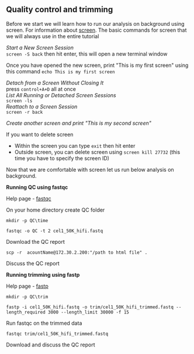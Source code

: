 ##  Quality control and trimming

Before we start we will learn how to run our analysis on background using screen. For information about [screen](https://www.geeksforgeeks.org/screen-command-in-linux-with-examples/). 
The basic commands for screen that we will always use in the entire tutorial

*Start a New Screen Session* <br>
`screen -S back` then hit enter, this will open a new terminal window <br>

Once you have opened the new screen, print "This is my first screen" using this command `echo This is my first screen`  <br>

*Detach from a Screen Without Closing It* <br>
press `control+A+D` all at once <br>
*List All Running or Detached Screen Sessions* <br>
`screen -ls` <br>
*Reattach to a Screen Session* <br>
`screen -r back` <br>

*Create another screen and print "This is my second screen"*  <br>

If you want to delete screen <br>
- Within the screen you can type `exit` then hit enter <br>
- Outside screen, you can delete screen using `screen kill 27732` (this time you have to specify the screen ID) <br>

Now that we are comfortable with screen let us run below analysis on background. 

**Running QC using fastqc**

Help page - [fastqc](https://www.bioinformatics.babraham.ac.uk/projects/fastqc/)

On your home directory create QC folder 

`mkdir -p QC\time`

`fastqc -o QC -t 2 cel1_50K_hifi.fastq` 

Download the QC report 

`scp -r  acountName@172.30.2.200:"/path to html file" .`

Discuss the QC report 

**Running trimming using fastp**

Help page - [fastp](https://github.com/OpenGene/fastp)

`mkdir -p QC\trim`

`fastp -i cel1_50K_hifi.fastq -o trim/cel1_50K_hifi_trimmed.fastq --length_required 3000 --length_limit 30000 -f 15`

Run fastqc on the trimmed data

`fastqc trim/cel1_50K_hifi_trimmed.fastq`

Download and discuss the QC report











